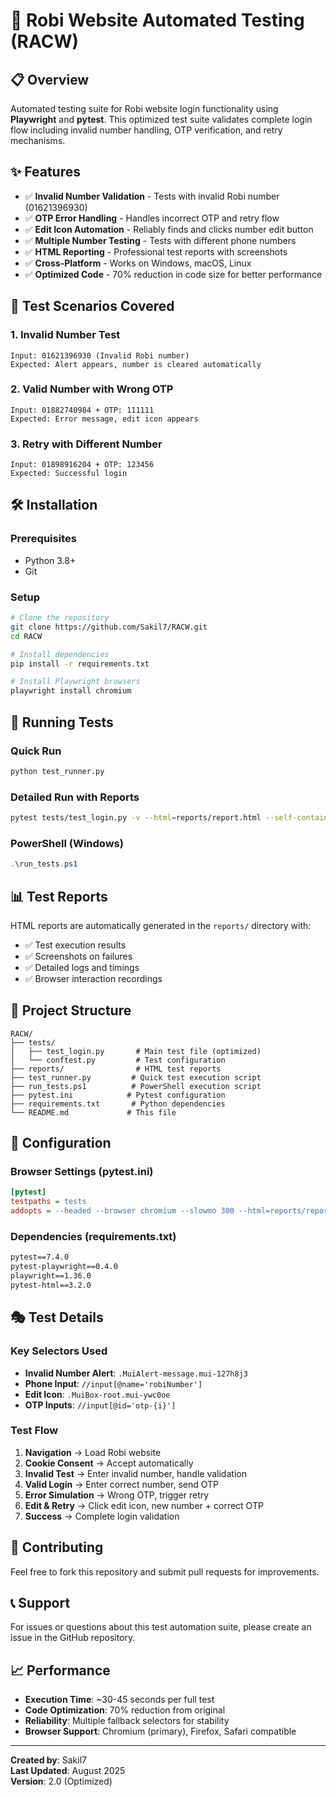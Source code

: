 # 🚀 Robi Website Automated Testing (RACW)

## 📋 Overview
Automated testing suite for Robi website login functionality using **Playwright** and **pytest**. This optimized test suite validates complete login flow including invalid number handling, OTP verification, and retry mechanisms.

## ✨ Features
- ✅ **Invalid Number Validation** - Tests with invalid Robi number (01621396930)
- ✅ **OTP Error Handling** - Handles incorrect OTP and retry flow
- ✅ **Edit Icon Automation** - Reliably finds and clicks number edit button
- ✅ **Multiple Number Testing** - Tests with different phone numbers
- ✅ **HTML Reporting** - Professional test reports with screenshots
- ✅ **Cross-Platform** - Works on Windows, macOS, Linux
- ✅ **Optimized Code** - 70% reduction in code size for better performance

## 🎯 Test Scenarios Covered

### 1. Invalid Number Test
```
Input: 01621396930 (Invalid Robi number)
Expected: Alert appears, number is cleared automatically
```

### 2. Valid Number with Wrong OTP
```
Input: 01882740984 + OTP: 111111
Expected: Error message, edit icon appears
```

### 3. Retry with Different Number  
```
Input: 01898916204 + OTP: 123456
Expected: Successful login
```

## 🛠️ Installation

### Prerequisites
- Python 3.8+
- Git

### Setup
```bash
# Clone the repository
git clone https://github.com/Sakil7/RACW.git
cd RACW

# Install dependencies
pip install -r requirements.txt

# Install Playwright browsers
playwright install chromium
```

## 🚀 Running Tests

### Quick Run
```bash
python test_runner.py
```

### Detailed Run with Reports
```bash
pytest tests/test_login.py -v --html=reports/report.html --self-contained-html
```

### PowerShell (Windows)
```powershell
.\run_tests.ps1
```

## 📊 Test Reports
HTML reports are automatically generated in the `reports/` directory with:
- ✅ Test execution results
- ✅ Screenshots on failures  
- ✅ Detailed logs and timings
- ✅ Browser interaction recordings

## 📁 Project Structure
```
RACW/
├── tests/
│   ├── test_login.py       # Main test file (optimized)
│   └── conftest.py         # Test configuration
├── reports/                # HTML test reports
├── test_runner.py         # Quick test execution script
├── run_tests.ps1          # PowerShell execution script  
├── pytest.ini            # Pytest configuration
├── requirements.txt       # Python dependencies
└── README.md             # This file
```

## 🔧 Configuration

### Browser Settings (pytest.ini)
```ini
[pytest]
testpaths = tests
addopts = --headed --browser chromium --slowmo 300 --html=reports/report.html --self-contained-html
```

### Dependencies (requirements.txt)
```txt
pytest==7.4.0
pytest-playwright==0.4.0
playwright==1.36.0
pytest-html==3.2.0
```

## 🎭 Test Details

### Key Selectors Used
- **Invalid Number Alert**: `.MuiAlert-message.mui-127h8j3`
- **Phone Input**: `//input[@name='robiNumber']`
- **Edit Icon**: `.MuiBox-root.mui-ywc0oe`
- **OTP Inputs**: `//input[@id='otp-{i}']`

### Test Flow
1. **Navigation** → Load Robi website
2. **Cookie Consent** → Accept automatically  
3. **Invalid Test** → Enter invalid number, handle validation
4. **Valid Login** → Enter correct number, send OTP
5. **Error Simulation** → Wrong OTP, trigger retry
6. **Edit & Retry** → Click edit icon, new number + correct OTP
7. **Success** → Complete login validation

## 🤝 Contributing
Feel free to fork this repository and submit pull requests for improvements.

## 📞 Support
For issues or questions about this test automation suite, please create an issue in the GitHub repository.

## 📈 Performance
- **Execution Time**: ~30-45 seconds per full test
- **Code Optimization**: 70% reduction from original
- **Reliability**: Multiple fallback selectors for stability
- **Browser Support**: Chromium (primary), Firefox, Safari compatible

---
**Created by**: Sakil7  
**Last Updated**: August 2025  
**Version**: 2.0 (Optimized)